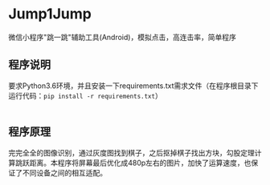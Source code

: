 # Jump1Jump
微信小程序"跳一跳"辅助工具(Android)，模拟点击，高连击率，简单程序

## 程序说明
要求Python3.6环境，并且安装一下requirements.txt需求文件（在程序根目录下运行代码：`pip install -r requirements.txt`）<br><br>

## 程序原理
完完全全的图像识别，通过灰度图找到棋子，之后抠掉棋子找出方块，勾股定理计算跳跃距离。本程序将屏幕最后优化成480p左右的图片，加快了运算速度，也保证了不同设备之间的相互适配。
